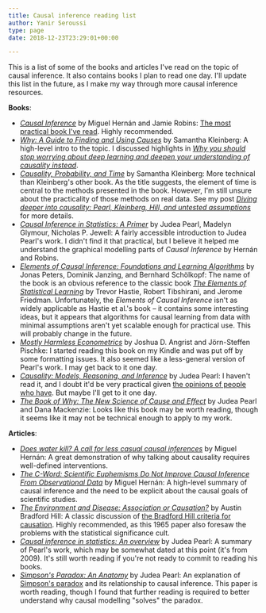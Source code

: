 ```yaml
---
title: Causal inference reading list
author: Yanir Seroussi
type: page
date: 2018-12-23T23:29:01+00:00

---
```

This is a list of some of the books and articles I've read on the topic of causal inference. It also contains books I plan to read one day. I'll update this list in the future, as I make my way through more causal inference resources.

**Books**:

  * [_Causal Inference_][1] by Miguel Hernán and Jamie Robins: [The most practical book I've read][2]. Highly recommended.
  * [_Why: A Guide to Finding and Using Causes_][3] by Samantha Kleinberg: A high-level intro to the topic. I discussed highlights in [_Why you should stop worrying about deep learning and deepen your understanding of causality instead_][4].
  * [_Causality, Probability, and Time_][5] by Samantha Kleinberg: More technical than Kleinberg's other book. As the title suggests, the element of time is central to the methods presented in the book. However, I'm still unsure about the practicality of those methods on real data. See my post [_Diving deeper into causality: Pearl, Kleinberg, Hill, and untested assumptions_][6] for more details.
  * [_Causal Inference in Statistics: A Primer_][7] by Judea Pearl, Madelyn Glymour, Nicholas P. Jewell: A fairly accessible introduction to Judea Pearl's work. I didn't find it that practical, but I believe it helped me understand the graphical modelling parts of _Causal Inference_ by Hernán and Robins.
  * [_Elements of Causal Inference: Foundations and Learning Algorithms_][8] by Jonas Peters, Dominik Janzing, and Bernhard Schölkopf: The name of the book is an obvious reference to the classic book [_The Elements of Statistical Learning_][9] by Trevor Hastie, Robert Tibshirani, and Jerome Friedman. Unfortunately, the _Elements of Causal Inference_ isn't as widely applicable as Hastie et al.'s book &ndash; it contains some interesting ideas, but it appears that algorithms for causal learning from data with minimal assumptions aren't yet scalable enough for practical use. This will probably change in the future.
  * [_Mostly Harmless Econometrics_][10] by Joshua D. Angrist and Jörn-Steffen Pischke: I started reading this book on my Kindle and was put off by some formatting issues. It also seemed like a less-general version of Pearl's work. I may get back to it one day.
  * [_Causality: Models, Reasoning, and Inference_][11] by Judea Pearl: I haven't read it, and I doubt it'd be very practical given [the opinions of people who have][12]. But maybe I'll get to it one day.
  * [_The Book of Why: The New Science of Cause and Effect_][13] by Judea Pearl and Dana Mackenzie: Looks like this book may be worth reading, though it seems like it may not be technical enough to apply to my work.

**Articles**:

  * [_Does water kill? A call for less casual causal inferences_][14] by Miguel Hernán: A great demonstration of why talking about causality requires well-defined interventions.
  * [_The C-Word: Scientific Euphemisms Do Not Improve Causal Inference From Observational Data_][15] by Miguel Hernán: A high-level summary of causal inference and the need to be explicit about the causal goals of scientific studies.
  * [_The Environment and Disease: Association or Causation?_][16] by Austin Bradford Hill: A classic discussion of [the Bradford Hill criteria for causation][17]. Highly recommended, as this 1965 paper also foresaw the problems with the statistical significance cult.
  * [_Causal inference in statistics: An overview_][18] by Judea Pearl: A summary of Pearl's work, which may be somewhat dated at this point (it's from 2009). It's still worth reading if you're not ready to commit to reading his books.
  * [_Simpson's Paradox: An Anatomy_][19] by Judea Pearl: An explanation of [Simpson's paradox][20] and its relationship to causal inference. This paper is worth reading, though I found that further reading is required to better understand why causal modelling "solves" the paradox.

 [1]: https://www.hsph.harvard.edu/miguel-hernan/causal-inference-book/
 [2]: https://yanirseroussi.com/2018/12/24/the-most-practical-causal-inference-book-ive-read-is-still-a-draft/
 [3]: http://www.skleinberg.org/why/
 [4]: https://yanirseroussi.com/2016/02/14/why-you-should-stop-worrying-about-deep-learning-and-deepen-your-understanding-of-causality-instead/
 [5]: http://www.skleinberg.org/causality_book/index.html
 [6]: https://yanirseroussi.com/2016/05/15/diving-deeper-into-causality-pearl-kleinberg-hill-and-untested-assumptions/
 [7]: http://bayes.cs.ucla.edu/PRIMER/
 [8]: https://mitpress.mit.edu/books/elements-causal-inference
 [9]: https://web.stanford.edu/~hastie/ElemStatLearn/
 [10]: http://www.mostlyharmlesseconometrics.com/
 [11]: http://bayes.cs.ucla.edu/BOOK-2K/index.html
 [12]: https://www.reddit.com/r/statistics/comments/8lu1sr/causal_inference_book_recommendations/
 [13]: http://bayes.cs.ucla.edu/WHY/
 [14]: https://www.ncbi.nlm.nih.gov/pmc/articles/PMC5207342/
 [15]: https://ajph.aphapublications.org/doi/10.2105/AJPH.2018.304337
 [16]: https://www.edwardtufte.com/tufte/hill
 [17]: https://en.wikipedia.org/wiki/Bradford_Hill_criteria
 [18]: http://ftp.cs.ucla.edu/pub/stat_ser/r350.pdf
 [19]: http://bayes.cs.ucla.edu/R264.pdf
 [20]: https://en.wikipedia.org/wiki/Simpson%27s_paradox